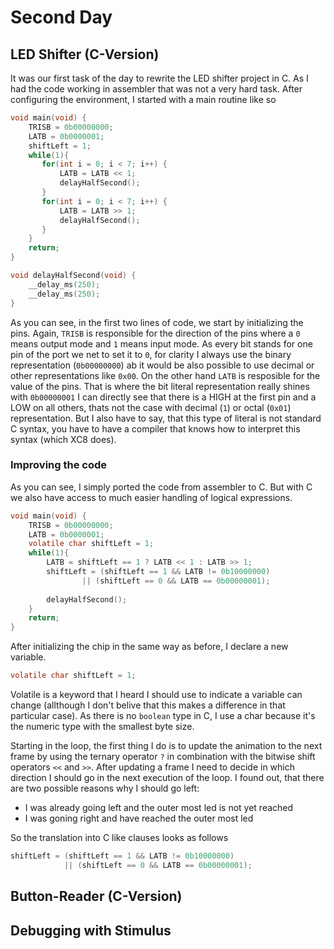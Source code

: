 # Second Day

## LED Shifter (C-Version)

It was our first task of the day to rewrite the LED shifter project in C. As I had the code working in assembler that was not a very hard task. After configuring the environment, I started with a main routine like so

```c
void main(void) {
    TRISB = 0b00000000;
    LATB = 0b0000001;
    shiftLeft = 1;
    while(1){
       for(int i = 0; i < 7; i++) {
           LATB = LATB << 1;
           delayHalfSecond();
       }
       for(int i = 0; i < 7; i++) {
           LATB = LATB >> 1;
           delayHalfSecond();
       }
    }
    return;
}

void delayHalfSecond(void) {
    __delay_ms(250);
    __delay_ms(250);
}
```

As you can see, in the first two lines of code, we start by initializing the pins. Again, `TRISB` is responsible for the direction of the pins where a `0` means output mode and `1` means input mode. As every bit stands for one pin of the port we net to set it to `0`, for clarity I always use the binary representation (`0b00000000`) ab it would be also possible to use decimal or other representations like `0x00`. On the other hand `LATB` is resposible for the value of the pins. That is where the bit literal representation really shines with `0b00000001` I can directly see that there is a HIGH at the first pin and a LOW on all others, thats not the case with decimal (`1`) or octal (`0x01`) representation. But I also have to say, that this type of literal is not standard C syntax, you have to have a compiler that knows how to interpret this syntax (which XC8 does).

### Improving the code

As you can see, I simply ported the code from assembler to C. But with C we also have access to much easier handling of logical expressions.

```c
void main(void) {
    TRISB = 0b00000000;
    LATB = 0b0000001;
    volatile char shiftLeft = 1;
    while(1){
        LATB = shiftLeft == 1 ? LATB << 1 : LATB >> 1;
        shiftLeft = (shiftLeft == 1 && LATB != 0b10000000) 
                || (shiftLeft == 0 && LATB == 0b00000001);
        
        delayHalfSecond();
    }
    return;
}
```

After initializing the chip in the same way as before, I declare a new variable.
```c
volatile char shiftLeft = 1;
```
Volatile is a keyword that I heard I should use to indicate a variable can change (allthough I don't belive that this makes a difference in that particular case). As there is no `boolean` type in C, I use a char because it's the numeric type with the smallest byte size. 

Starting in the loop, the first thing I do is to update the animation to the next frame by using the ternary operator `?` in combination with the bitwise shift operators `<<` and `>>`.
After updating a frame I need to decide in which direction I should go in the next execution of the loop. I found out, that there are two possible reasons why I should go left:

* I was already going left and the outer most led is not yet reached
* I was goning right and have reached the outer most led

So the translation into C like clauses looks as follows
```c
shiftLeft = (shiftLeft == 1 && LATB != 0b10000000) 
            || (shiftLeft == 0 && LATB == 0b00000001);
```
## Button-Reader (C-Version)

## Debugging with Stimulus
